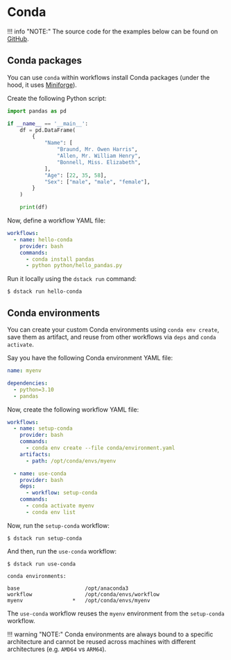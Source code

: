 # Conda

!!! info "NOTE:"
    The source code for the examples below can be found on [GitHub](https://github.com/dstackai/dstack-examples).

## Conda packages

You can use `conda` within workflows install Conda packages (under the hood, it uses [Miniforge](https://github.com/conda-forge/miniforge)).

Create the following Python script:

<div editor-title="python/hello_pandas.py"> 

```python
import pandas as pd

if __name__ == '__main__':
    df = pd.DataFrame(
        {
            "Name": [
                "Braund, Mr. Owen Harris",
                "Allen, Mr. William Henry",
                "Bonnell, Miss. Elizabeth",
            ],
            "Age": [22, 35, 58],
            "Sex": ["male", "male", "female"],
        }
    )

    print(df)

```

</div>

Now, define a workflow YAML file:

<div editor-title=".dstack/workflows/conda.yaml"> 

```yaml hl_lines="5 6"
workflows:
  - name: hello-conda
    provider: bash
    commands:
      - conda install pandas
      - python python/hello_pandas.py
```

</div>

Run it locally using the `dstack run` command:

<div class="termy">

```shell
$ dstack run hello-conda
```

</div>

## Conda environments

You can create your custom Conda environments using `conda env create`, 
save them as artifact, and reuse from other workflows via `deps` and `conda activate`.

Say you have the following Conda environment YAML file:

<div editor-title="python/hello.py"> 

```yaml
name: myenv

dependencies:
  - python=3.10
  - pandas
```

</div>

Now, create the following workflow YAML file:

<div editor-title=".dstack/workflows/conda.yaml">

```yaml hl_lines="5 7 12 14"
workflows:
  - name: setup-conda
    provider: bash
    commands:
      - conda env create --file conda/environment.yaml
    artifacts:
      - path: /opt/conda/envs/myenv

  - name: use-conda
    provider: bash
    deps:
      - workflow: setup-conda
    commands:
      - conda activate myenv
      - conda env list

```

</div>

Now, run the `setup-conda` workflow:

<div class="termy">

```shell
$ dstack run setup-conda
```

</div>

And then, run the `use-conda` workflow:

<div class="termy">

```shell
$ dstack run use-conda

conda environments:

base                     /opt/anaconda3
workflow                 /opt/conda/envs/workflow
myenv                *   /opt/conda/envs/myenv
```

</div>

The `use-conda` workflow reuses the `myenv` environment from the `setup-conda` workflow.

!!! warning "NOTE:"
    Conda environments are always bound to a specific architecture and cannot be reused across machines 
    with different architectures (e.g. `AMD64` vs `ARM64`).
